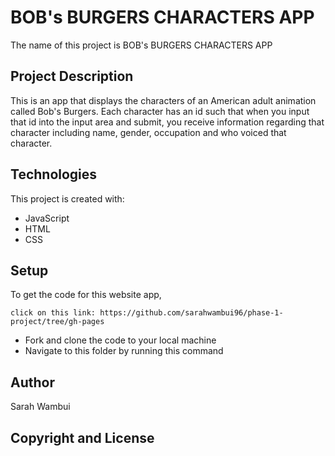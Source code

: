 # BOB's BURGERS CHARACTERS APP
The name of this project is BOB's BURGERS CHARACTERS APP


## Project Description
This is an app that displays the characters of an American adult animation called Bob's Burgers. Each character has an id such that  when you input that id into the input area and submit, you receive information regarding that character including name, gender, occupation and who voiced that character.

## Technologies
This project is created with:
<ul>
<li>JavaScript</li>
<li>HTML</li>
<li>CSS</li>
</ul>
   

## Setup
To get the code for this website app, 

    click on this link: https://github.com/sarahwambui96/phase-1-project/tree/gh-pages
<ul>
<li>Fork and clone the code to your local machine</li>
<li>Navigate to this folder by running this command</li>
</ul>

## Author
Sarah Wambui

## Copyright and License



